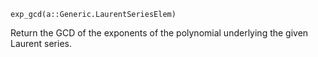 ```
exp_gcd(a::Generic.LaurentSeriesElem)
```

Return the GCD of the exponents of the polynomial underlying the given Laurent series.
